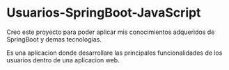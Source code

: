# Usuarios-SpringBoot-JavaScript

Creo este proyecto para poder aplicar mis conocimientos adqueridos de SpringBoot y demas tecnologias.

Es una aplicacion donde desarrollare las principales funcionalidades de los usuarios dentro de una aplicacion web. 
